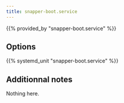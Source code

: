 ```yaml
---
title: snapper-boot.service
---
```


{{% provided_by "snapper-boot.service" %}}

## Options

{{% systemd_unit "snapper-boot.service" %}}

## Additionnal notes

Nothing here.